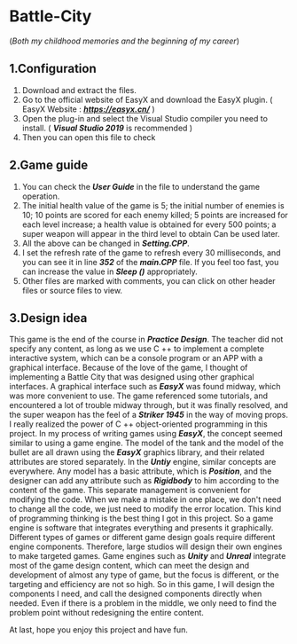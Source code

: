# Battle-City
(*Both my childhood memories and the beginning of my career*)
## 1.Configuration
1. Download and extract the files.  
2. Go to the official website of EasyX and download the EasyX plugin. ( EasyX Website : ***https://easyx.cn/*** )  
3. Open the plug-in and select the Visual Studio compiler you need to install. ( ***Visual Studio 2019*** is recommended )  
4. Then you can open this file to check  
## 2.Game guide
1. You can check the ***User Guide*** in the file to understand the game operation.  
2. The initial health value of the game is 5; the initial number of enemies is 10; 10 points are scored for each enemy killed; 
5 points are increased for each level increase; a health value is obtained for every 500 points; 
a super weapon will appear in the third level to obtain Can be used later.  
3. All the above can be changed in ***Setting.CPP***.
4. I set the refresh rate of the game to refresh every 30 milliseconds, and you can see it in line ***352*** of the ***main.CPP*** file. 
If you feel too fast, you can increase the value in ***Sleep ()*** appropriately.  
5. Other files are marked with comments, you can click on other header files or source files to view.  
## 3.Design idea
This game is the end of the course in ***Practice Design***. The teacher did not specify any content, 
as long as we use C ++ to implement a complete interactive system, 
which can be a console program or an APP with a graphical interface.
Because of the love of the game, I thought of implementing a Battle City that was designed using other graphical interfaces.
A graphical interface such as ***EasyX*** was found midway, which was more convenient to use. The game referenced some tutorials, 
and encountered a lot of trouble midway through, but it was finally resolved, 
and the super weapon has the feel of a ***Striker 1945*** in the way of moving props.
I really realized the power of C ++ object-oriented programming in this project. 
In my process of writing games using ***EasyX***, the concept seemed similar to using a game engine.
The model of the tank and the model of the bullet are all drawn using the ***EasyX*** graphics library, 
and their related attributes are stored separately. In the ***Untiy*** engine, similar concepts are everywhere. 
Any model has a basic attribute, which is ***Position***, 
and the designer can add any attribute such as ***Rigidbody*** to him according to the content of the game.
This separate management is convenient for modifying the code. When we make a mistake in one place, 
we don't need to change all the code, we just need to modify the error location.
This kind of programming thinking is the best thing I got in this project.
So a game engine is software that integrates everything and presents it graphically. 
Different types of games or different game design goals require different engine components. 
Therefore, large studios will design their own engines to make targeted games. 
Game engines such as ***Unity*** and ***Unreal*** integrate most of the game design content, 
which can meet the design and development of almost any type of game, but the focus is different, 
or the targeting and efficiency are not so high. So in this game, 
I will design the components I need, and call the designed components directly when needed. 
Even if there is a problem in the middle, we only need to find the problem point without redesigning the entire content.

At last, hope you enjoy this project and have fun.
